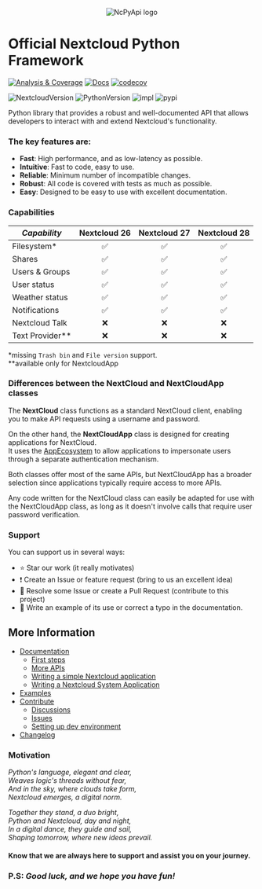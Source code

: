 <p align="center">
    <img src="https://raw.githubusercontent.com/cloud-py-api/nc_py_api/docs/resources/logo_py_nc.png" alt="NcPyApi logo">
</p>

# Official Nextcloud Python Framework

[![Analysis & Coverage](https://github.com/cloud-py-api/nc_py_api/actions/workflows/analysis-coverage.yml/badge.svg)](https://github.com/cloud-py-api/nc_py_api/actions/workflows/analysis-coverage.yml)
[![Docs](https://github.com/cloud-py-api/nc_py_api/actions/workflows/docs.yml/badge.svg)](https://cloud-py-api.github.io/nc_py_api/)
[![codecov](https://codecov.io/github/cloud-py-api/nc_py_api/branch/main/graph/badge.svg?token=C91PL3FYDQ)](https://codecov.io/github/cloud-py-api/nc_py_api)

![NextcloudVersion](https://img.shields.io/badge/Nextcloud-26%20%7C%2027%20%7C%2028-blue)
![PythonVersion](https://img.shields.io/badge/python-3.9%20%7C%203.10%20%7C%203.11%20%7C%203.12-blue)
![impl](https://img.shields.io/pypi/implementation/nc_py_api)
![pypi](https://img.shields.io/pypi/v/nc_py_api.svg)

Python library that provides a robust and well-documented API that allows developers to interact with and extend Nextcloud's functionality.

### The key features are:
 * **Fast**: High performance, and as low-latency as possible.
 * **Intuitive**: Fast to code, easy to use.
 * **Reliable**: Minimum number of incompatible changes.
 * **Robust**: All code is covered with tests as much as possible.
 * **Easy**: Designed to be easy to use with excellent documentation.

### Capabilities
| **_Capability_** | Nextcloud 26 | Nextcloud 27 | Nextcloud 28 |
|------------------|:------------:|:------------:|:------------:|
| Filesystem*      |      ✅       |      ✅       |      ✅       |
| Shares           |      ✅       |      ✅       |      ✅       |
| Users & Groups   |      ✅       |      ✅       |      ✅       |
| User status      |      ✅       |      ✅       |      ✅       |
| Weather status   |      ✅       |      ✅       |      ✅       |
| Notifications    |      ✅       |      ✅       |      ✅       |
| Nextcloud Talk   |      ❌       |      ❌       |      ❌       |
| Text Provider**  |      ❌       |      ❌       |      ❌       |

&ast;missing `Trash bin` and `File version` support.<br>
&ast;&ast;available only for NextcloudApp

### Differences between the NextCloud and NextCloudApp classes

The **NextCloud** class functions as a standard NextCloud client,
enabling you to make API requests using a username and password.

On the other hand, the **NextCloudApp** class is designed for creating applications for NextCloud.<br>
It uses the [AppEcosystem](https://github.com/cloud-py-api/app_ecosystem_v2) to allow
applications to impersonate users through a separate authentication mechanism.

Both classes offer most of the same APIs,
but NextCloudApp has a broader selection since applications typically require access to more APIs.

Any code written for the NextCloud class can easily be adapted for use with the NextCloudApp class,
as long as it doesn't involve calls that require user password verification.

### Support

You can support us in several ways:

- ⭐️ Star our work (it really motivates)
- ❗️ Create an Issue or feature request (bring to us an excellent idea)
- 💁 Resolve some Issue or create a Pull Request (contribute to this project)
- 🙏 Write an example of its use or correct a typo in the documentation.

## More Information

- [Documentation](https://cloud-py-api.github.io/nc_py_api/)
  - [First steps](https://cloud-py-api.github.io/nc_py_api/FirstSteps.html)
  - [More APIs](https://cloud-py-api.github.io/nc_py_api/MoreAPIs.html)
  - [Writing a simple Nextcloud application](https://cloud-py-api.github.io/nc_py_api/NextcloudApp.html)
  - [Writing a Nextcloud System Application](https://cloud-py-api.github.io/nc_py_api/NextcloudSysApp.html)
- [Examples](https://github.com/cloud-py-api/nc_py_api/tree/main/examples)
- [Contribute](https://github.com/cloud-py-api/nc_py_api/blob/main/.github/CONTRIBUTING.md)
  - [Discussions](https://github.com/cloud-py-api/nc_py_api/discussions)
  - [Issues](https://github.com/cloud-py-api/nc_py_api/issues)
  - [Setting up dev environment](https://cloud-py-api.github.io/nc_py_api/DevSetup.html)
- [Changelog](https://github.com/cloud-py-api/nc_py_api/blob/main/CHANGELOG.md)

### Motivation

_Python's language, elegant and clear,_<br>
_Weaves logic's threads without fear,_<br>
_And in the sky, where clouds take form,_<br>
_Nextcloud emerges, a digital norm._<br>

_Together they stand, a duo bright,_<br>
_Python and Nextcloud, day and night,_<br>
_In a digital dance, they guide and sail,_<br>
_Shaping tomorrow, where new ideas prevail._<br>

#### **Know that we are always here to support and assist you on your journey.**
### P.S: **_Good luck, and we hope you have fun!_**
